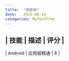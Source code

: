 ```yaml
---
title:  "技能树"
date:   2015-08-14 
categories: MyTechTree 
---
```


| 技能 | 描述 | 评分 |
----------------------
| Android | 应用层精通 | 8 | 


